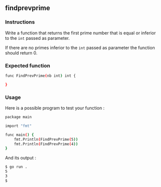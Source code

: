 ## **findprevprime**

### Instructions

Write a function that returns the first prime number that is equal or inferior to the `int` passed as parameter.

If there are no primes inferior to the `int` passed as parameter the function should return 0.
### Expected function
```bash
func FindPrevPrime(nb int) int {

}
```
### Usage

Here is a possible program to test your function :
```bash
package main

import "fmt"

func main() {
	fmt.Println(FindPrevPrime(5))
	fmt.Println(FindPrevPrime(4))
}
```
And its output :
```bash
$ go run .
5
3
$
```